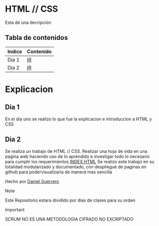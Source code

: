 # HTML // CSS
Esta de una decripción

## Tabla de contenidos
| Indice | Contenido  |
|--|--|
| Dia 1 | [IR](./Dia1/) |
| Dia 2 | [IR](./Dia2/) |

# Explicacion
## Dia 1
En el dia uno se realizo lo que fue la explicacion e introduccion a HTML y CSS

## Dia 2
Se realiza un trabajo de HTML // CSS.
Realizar una hoja de vida en una pagina web haciendo uso de lo aprendido e investigar todo lo necesario para cumplir los requerimientos
[INDEX.HTML](./Dia2/index.html)
Se realizo este trabajo en su totalidad modularizado y documentado, con despliegue de paginas en github para podervisualizarla de manera mas sencilla

Hecho por [Daniel Guerrero](https://github.com/Danny200523)

> [!NOTE]
>Este Repositorio estara dividido por dias de clases para su orden

> [!IMPORTANT]  
> SCRUM NO ES UNA METODOLOGIA
> CIFRADO NO EXCRIPTADO
